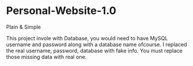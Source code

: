 Personal-Website-1.0
====================
Plain &amp; Simple

This project invole with Database, you would need to have MySQL username and password along with a database name ofcourse.
I replaced the real username, password, database with fake info. You must replace those missing data with real one.

